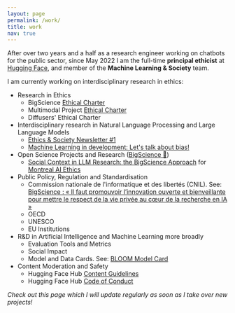 ```yaml
---
layout: page
permalink: /work/
title: work
nav: true
---
```


After over two years and a half as a research engineer working on chatbots for the public sector, since May 2022 I am the full-time **principal ethicist** at [Hugging Face](https://huggingface.co/), and member of the **Machine Learning & Society** team.

I am currently working on interdisciplinary research in ethics:

- Research in Ethics
	- BigScience [Ethical Charter](https://bigscience.huggingface.co/blog/bigscience-ethical-charter)
	- Multimodal Project [Ethical Charter](https://huggingface.co/blog/ethical-charter-multimodal)
	- Diffusers' Ethical Charter
- Interdisciplinary research in Natural Language Processing and Large Language Models
	- [Ethics & Society Newsletter #1](https://huggingface.co/blog/ethics-soc-1)
	- [Machine Learning in development: Let's talk about bias!](https://huggingface.co/blog/ethics-soc-2)
- Open Science Projects and Research ([BigScience 🌸](https://bigscience.huggingface.co))
	- [Social Context in LLM Research: the BigScience Approach](https://montrealethics.ai/category/columns/social-context-in-llm-research/) for [Montreal AI Ethics](https://montrealethics.ai/)
- Public Policy, Regulation and Standardisation
	- Commission nationale de l'informatique et des libertés (CNIL). 
	  See: [BigScience : « Il faut promouvoir l’innovation ouverte et bienveillante pour mettre le respect de la vie privée au cœur de la recherche en IA »](https://linc.cnil.fr/fr/bigscience-il-faut-promouvoir-linnovation-ouverte-et-bienveillante-pour-mettre-le-respect-de-la-vie)
	- OECD
	- UNESCO
	- EU Institutions
- R&D in Artificial Intelligence and Machine Learning more broadly
	- Evaluation Tools and Metrics
	- Social Impact
	- Model and Data Cards. See: [BLOOM Model Card](https://huggingface.co/bigscience/bloom)
- Content Moderation and Safety
	- Hugging Face Hub [Content Guidelines](https://huggingface.co/content-guidelines)
	- Hugging Face Hub [Code of Conduct](https://huggingface.co/code-of-conduct)

*Check out this page which I will update regularly as soon as I take over new projects!*
